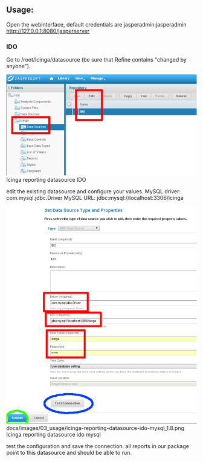 ## Usage:
Open the webinterface, default credentials are jasperadmin:jasperadmin
http://127.0.0.1:8080/jasperserver

### IDO

Go to /root/Icinga/datasource (be sure that Refine contains "changed by anyone").

![Icinga reporting datasource IDO](images/03_usage/icinga-reporting-datasource-ido_1.8.png)
Icinga reporting datasource IDO

edit the existing datasource and configure your values. MySQL driver: com.mysql.jdbc.Driver MySQL URL: jdbc:mysql://localhost:3306/icinga

![Icinga reporting datasource ido mysql](images/03_usage/icinga-reporting-datasource-ido-mysql_1.8.png)
docs/images/03_usage/icinga-reporting-datasource-ido-mysql_1.8.png
Icinga reporting datasource ido mysql

test the configuration and save the connection.
all reports in our package point to this datasource and should be able to run.

